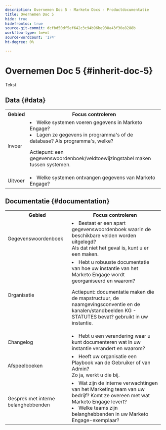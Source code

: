 ```yaml
---
description: Overnemen Doc 5 - Marketo Docs - Productdocumentatie
title: Overnemen Doc 5
hide: true
hidefromtoc: true
source-git-commit: dcfbd50df5ef642c3c94b96be938a43f30e8288b
workflow-type: tm+mt
source-wordcount: '174'
ht-degree: 0%

---
```


# Overnemen Doc 5 {#inherit-doc-5}

Tekst

## Data {#data}

<table style="table-layout:auto"> 
 <tbody> 
  <tr> 
   <th>Gebied</th> 
   <th>Focus controleren</th>
  </tr> 
  <tr> 
   <td>Invoer</td> 
   <td><li>Welke systemen voeren gegevens in Marketo Engage?</li>
   <li>Lagen ze gegevens in programma's of de database? Als programma's, welke?</li>
   <p>Actiepunt: een gegevenswoordenboek/veldtoewijzingstabel maken tussen systemen.</td>
  </tr>
  <tr> 
   <td>Uitvoer</td> 
   <td><li>Welke systemen ontvangen gegevens van Marketo Engage?</li></td>
  </tr>
 </tbody> 
</table>

## Documentatie {#documentation}

<table style="table-layout:auto"> 
 <tbody> 
  <tr> 
   <th>Gebied</th> 
   <th>Focus controleren</th>
  </tr> 
  <tr> 
   <td>Gegevenswoordenboek</td> 
   <td><li>Bestaat er een apart gegevenswoordenboek waarin de beschikbare velden worden uitgelegd?
   <br/>Als dat niet het geval is, kunt u er een maken.</li></td>
  </tr>
  <tr> 
   <td>Organisatie</td> 
    <td><li>Hebt u robuuste documentatie van hoe uw instantie van het Marketo Engage wordt georganiseerd en waarom?</li>
   <p>Actiepunt: documentatie maken die de mapstructuur, de naamgevingsconventie en de kanalen/standbeelden KG - STATUTES bevat? gebruikt in uw instantie.</td>
  </tr>
  <tr> 
   <td>Changelog</td> 
    <td><li>Hebt u een verandering waar u kunt documenteren wat in uw instantie verandert en waarom?</li></td>
  </tr>
  <tr> 
   <td>Afspeelboeken</td> 
    <td><li>Heeft uw organisatie een Playbook van de Gebruiker of van Admin? 
    <br/>Zo ja, werkt u die bij.</li></td>
  </tr>
  <tr> 
   <td>Gesprek met interne belanghebbenden</td> 
    <td><li>Wat zijn de interne verwachtingen van het Marketing team van uw bedrijf? Komt ze overeen met wat Marketo Engage levert?</li>
   <li>Welke teams zijn belanghebbenden in uw Marketo Engage-exemplaar?</li></td>
  </tr>
 </tbody> 
</table>
